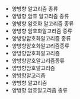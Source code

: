- 양방향 알고리즘 종류
- 양방향 암호 알고리즘 종류
- 양방향 암호화 알고리즘 종류
- 양방향 암호화알고리즘 종류
- 양방향암호화알고리즘 종류
- 양방향암호화알고리즘종류
- 양방향암호화알고리즘
- 양방향암호알고리즘종류
- 양방향암호알고리즘
- 양방향알고리즘
- 양방향 알고리즘
- 양방향 암호알고리즘 종류